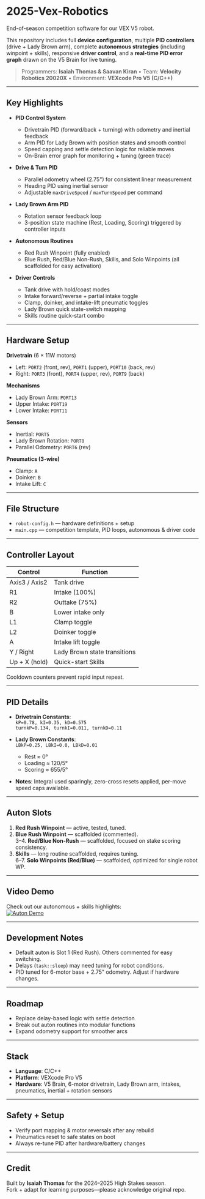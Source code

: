 # 2025-Vex-Robotics

End-of-season competition software for our VEX V5 robot.

This repository includes full **device configuration**, multiple **PID controllers** (drive + Lady Brown arm), complete **autonomous strategies** (including winpoint + skills), responsive **driver control**, and a **real-time PID error graph** drawn on the V5 Brain for live tuning.

> Programmers: **Isaiah Thomas & Saavan Kiran** • Team: **Velocity Robotics 20020X** • Environment: **VEXcode Pro V5 (C/C++)**

---

## Key Highlights

- **PID Control System**
  - Drivetrain PID (forward/back + turning) with odometry and inertial feedback
  - Arm PID for Lady Brown with position states and smooth control
  - Speed capping and settle detection logic for reliable moves
  - On-Brain error graph for monitoring + tuning (green trace)

- **Drive & Turn PID**
  - Parallel odometry wheel (2.75") for consistent linear measurement  
  - Heading PID using inertial sensor  
  - Adjustable `maxDriveSpeed` / `maxTurnSpeed` per command  

- **Lady Brown Arm PID**
  - Rotation sensor feedback loop  
  - 3-position state machine (Rest, Loading, Scoring) triggered by controller inputs  

- **Autonomous Routines**
  - Red Rush Winpoint (fully enabled)  
  - Blue Rush, Red/Blue Non-Rush, Skills, and Solo Winpoints (all scaffolded for easy activation)  

- **Driver Controls**
  - Tank drive with hold/coast modes  
  - Intake forward/reverse + partial intake toggle  
  - Clamp, doinker, and intake-lift pneumatic toggles  
  - Lady Brown quick state-switch mapping  
  - Skills routine quick-start combo  

---

## Hardware Setup

**Drivetrain** (6 × 11W motors)  
- Left: `PORT2` (front, rev), `PORT1` (upper), `PORT10` (back, rev)  
- Right: `PORT3` (front), `PORT4` (upper, rev), `PORT9` (back)  

**Mechanisms**  
- Lady Brown Arm: `PORT13`  
- Upper Intake: `PORT19`  
- Lower Intake: `PORT11`  

**Sensors**  
- Inertial: `PORT5`  
- Lady Brown Rotation: `PORT8`  
- Parallel Odometry: `PORT6` (rev)  

**Pneumatics (3-wire)**  
- Clamp: `A`  
- Doinker: `B`  
- Intake Lift: `C`  

---

## File Structure

- `robot-config.h` — hardware definitions + setup  
- `main.cpp` — competition template, PID loops, autonomous & driver code  

---

## Controller Layout

| Control | Function |
|---|---|
| Axis3 / Axis2 | Tank drive |
| R1 | Intake (100%) |
| R2 | Outtake (75%) |
| B | Lower intake only |
| L1 | Clamp toggle |
| L2 | Doinker toggle |
| A | Intake lift toggle |
| Y / Right | Lady Brown state transitions |
| Up + X (hold) | Quick-start Skills |

Cooldown counters prevent rapid input repeat.  

---

## PID Details

- **Drivetrain Constants**:  
  `kP=0.78, kI=0.35, kD=0.575`  
  `turnkP=0.134, turnkI=0.011, turnkD=0.11`  

- **Lady Brown Constants**:  
  `LBkP=0.25, LBkI=0.0, LBkD=0.01`  
  - Rest ≈ 0°  
  - Loading ≈ 120/5°  
  - Scoring ≈ 655/5°  

- **Notes**: Integral used sparingly, zero-cross resets applied, per-move speed caps available.  

---

## Auton Slots

1. **Red Rush Winpoint** — active, tested, tuned.  
2. **Blue Rush Winpoint** — scaffolded (commented).  
3–4. **Red/Blue Non-Rush** — scaffolded, focused on stake scoring consistency.  
5. **Skills** — long routine scaffolded, requires tuning.  
6–7. **Solo Winpoints (Red/Blue)** — scaffolded, optimized for single robot WP.  

---

## Video Demo
Check out our autonomous + skills highlights:  
[![Auton Demo](https://img.youtube.com/vi/EQBw6I2zAq8/0.jpg)](https://www.youtube.com/watch?v=EQBw6I2zAq8)

---

## Development Notes

- Default auton is Slot 1 (Red Rush). Others commented for easy switching.  
- Delays (`task::sleep`) may need tuning for robot conditions.  
- PID tuned for 6-motor base + 2.75" odometry. Adjust if hardware changes.  

---

## Roadmap

- Replace delay-based logic with settle detection  
- Break out auton routines into modular functions  
- Expand odometry support for smoother arcs  

---

## Stack

- **Language**: C/C++  
- **Platform**: VEXcode Pro V5  
- **Hardware**: V5 Brain, 6-motor drivetrain, Lady Brown arm, intakes, pneumatics, inertial + rotation sensors  

---

## Safety + Setup

- Verify port mapping & motor reversals after any rebuild  
- Pneumatics reset to safe states on boot  
- Always re-tune PID after hardware/battery changes  

---

## Credit

Built by **Isaiah Thomas** for the 2024–2025 High Stakes season.  
Fork + adapt for learning purposes—please acknowledge original repo.

